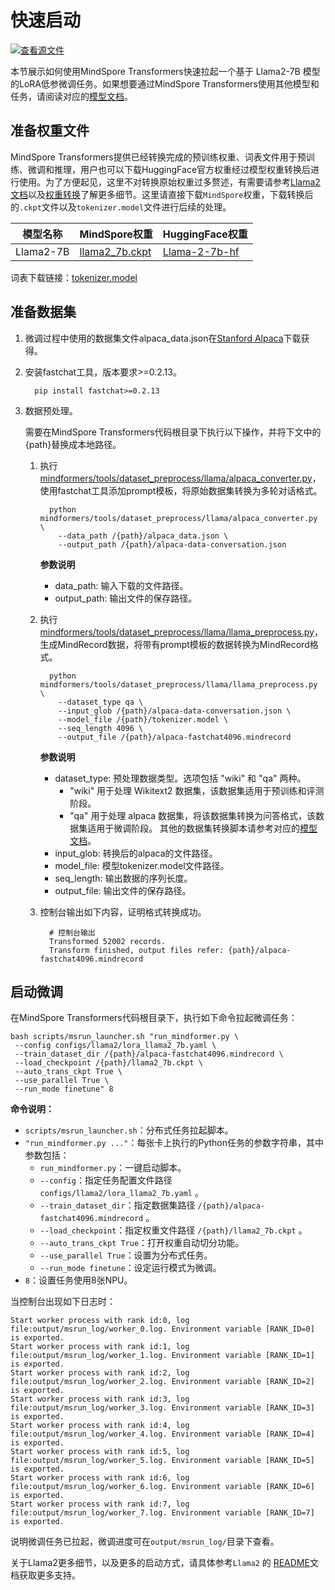 # 快速启动

[![查看源文件](https://mindspore-website.obs.cn-north-4.myhuaweicloud.com/website-images/master/resource/_static/logo_source.svg)](https://gitee.com/mindspore/docs/blob/master/docs/mindformers/docs/source_zh_cn/quick_start/source_code_start.md)

本节展示如何使用MindSpore Transformers快速拉起一个基于 Llama2-7B 模型的LoRA低参微调任务。如果想要通过MindSpore Transformers使用其他模型和任务，请阅读对应的[模型文档](https://www.mindspore.cn/mindformers/docs/zh-CN/dev/start/models.html)。

## 准备权重文件

MindSpore Transformers提供已经转换完成的预训练权重、词表文件用于预训练、微调和推理，用户也可以下载HuggingFace官方权重经过模型权重转换后进行使用。为了方便起见，这里不对转换原始权重过多赘述，有需要请参考[Llama2文档](https://gitee.com/mindspore/mindformers/blob/dev/docs/model_cards/llama2.md#模型权重转换)以及[权重转换](https://www.mindspore.cn/mindformers/docs/zh-CN/dev/function/weight_conversion.html)了解更多细节。这里请直接下载`MindSpore`权重，下载转换后的`.ckpt`文件以及`tokenizer.model`文件进行后续的处理。

| 模型名称 | MindSpore权重 | HuggingFace权重 |
| ------ | ------ | ------ |
| Llama2-7B | [llama2_7b.ckpt](https://ascend-repo-modelzoo.obs.cn-east-2.myhuaweicloud.com/MindFormers/llama2/llama2_7b.ckpt) | [Llama-2-7b-hf](https://huggingface.co/meta-llama/Llama-2-7b-hf) |

词表下载链接：[tokenizer.model](https://ascend-repo-modelzoo.obs.cn-east-2.myhuaweicloud.com/MindFormers/llama2/tokenizer.model)

## 准备数据集

1. 微调过程中使用的数据集文件alpaca_data.json在[Stanford Alpaca](https://github.com/tatsu-lab/stanford_alpaca)下载获得。

2. 安装fastchat工具，版本要求>=0.2.13。

    ```shell
      pip install fastchat>=0.2.13
    ```

3. 数据预处理。

    需要在MindSpore Transformers代码根目录下执行以下操作，并将下文中的{path}替换成本地路径。

    1. 执行[mindformers/tools/dataset_preprocess/llama/alpaca_converter.py](https://gitee.com/mindspore/mindformers/blob/dev/mindformers/tools/dataset_preprocess/llama/alpaca_converter.py)，使用fastchat工具添加prompt模板，将原始数据集转换为多轮对话格式。

        ```shell
          python mindformers/tools/dataset_preprocess/llama/alpaca_converter.py \
            --data_path /{path}/alpaca_data.json \
            --output_path /{path}/alpaca-data-conversation.json
        ```

        **参数说明**

        - data_path:   输入下载的文件路径。
        - output_path: 输出文件的保存路径。

    2. 执行[mindformers/tools/dataset_preprocess/llama/llama_preprocess.py](https://gitee.com/mindspore/mindformers/blob/dev/mindformers/tools/dataset_preprocess/llama/llama_preprocess.py)，生成MindRecord数据，将带有prompt模板的数据转换为MindRecord格式。

        ```shell
          python mindformers/tools/dataset_preprocess/llama/llama_preprocess.py \
            --dataset_type qa \
            --input_glob /{path}/alpaca-data-conversation.json \
            --model_file /{path}/tokenizer.model \
            --seq_length 4096 \
            --output_file /{path}/alpaca-fastchat4096.mindrecord
        ```

        **参数说明**

        - dataset_type: 预处理数据类型。选项包括 "wiki" 和 "qa" 两种。
            - "wiki" 用于处理 Wikitext2 数据集，该数据集适用于预训练和评测阶段。
            - "qa" 用于处理 alpaca 数据集，将该数据集转换为问答格式，该数据集适用于微调阶段。
            其他的数据集转换脚本请参考对应的[模型文档](https://www.mindspore.cn/mindformers/docs/zh-CN/dev/start/models.html)。
        - input_glob: 转换后的alpaca的文件路径。
        - model_file: 模型tokenizer.model文件路径。
        - seq_length: 输出数据的序列长度。
        - output_file: 输出文件的保存路径。

    3. 控制台输出如下内容，证明格式转换成功。

        ```shell
          # 控制台输出
          Transformed 52002 records.
          Transform finished, output files refer: {path}/alpaca-fastchat4096.mindrecord
        ```

## 启动微调

在MindSpore Transformers代码根目录下，执行如下命令拉起微调任务：

```shell
bash scripts/msrun_launcher.sh "run_mindformer.py \
 --config configs/llama2/lora_llama2_7b.yaml \
 --train_dataset_dir /{path}/alpaca-fastchat4096.mindrecord \
 --load_checkpoint /{path}/llama2_7b.ckpt \
 --auto_trans_ckpt True \
 --use_parallel True \
 --run_mode finetune" 8
```

**命令说明：**

- `scripts/msrun_launcher.sh`：分布式任务拉起脚本。
- `"run_mindformer.py ..."`：每张卡上执行的Python任务的参数字符串，其中参数包括：
    - `run_mindformer.py`：一键启动脚本。
    - `--config`：指定任务配置文件路径 `configs/llama2/lora_llama2_7b.yaml` 。
    - `--train_dataset_dir`：指定数据集路径 `/{path}/alpaca-fastchat4096.mindrecord` 。
    - `--load_checkpoint`：指定权重文件路径 `/{path}/llama2_7b.ckpt` 。
    - `--auto_trans_ckpt True`：打开权重自动切分功能。
    - `--use_parallel True`：设置为分布式任务。
    - `--run_mode finetune`：设定运行模式为微调。
- `8`：设置任务使用8张NPU。

当控制台出现如下日志时：

```shell
Start worker process with rank id:0, log file:output/msrun_log/worker_0.log. Environment variable [RANK_ID=0] is exported.
Start worker process with rank id:1, log file:output/msrun_log/worker_1.log. Environment variable [RANK_ID=1] is exported.
Start worker process with rank id:2, log file:output/msrun_log/worker_2.log. Environment variable [RANK_ID=2] is exported.
Start worker process with rank id:3, log file:output/msrun_log/worker_3.log. Environment variable [RANK_ID=3] is exported.
Start worker process with rank id:4, log file:output/msrun_log/worker_4.log. Environment variable [RANK_ID=4] is exported.
Start worker process with rank id:5, log file:output/msrun_log/worker_5.log. Environment variable [RANK_ID=5] is exported.
Start worker process with rank id:6, log file:output/msrun_log/worker_6.log. Environment variable [RANK_ID=6] is exported.
Start worker process with rank id:7, log file:output/msrun_log/worker_7.log. Environment variable [RANK_ID=7] is exported.
```

说明微调任务已拉起，微调进度可在`output/msrun_log/`目录下查看。

关于Llama2更多细节，以及更多的启动方式，请具体参考`Llama2` 的 [README](https://gitee.com/mindspore/mindformers/blob/dev/docs/model_cards/llama2.md#llama-2)文档获取更多支持。
